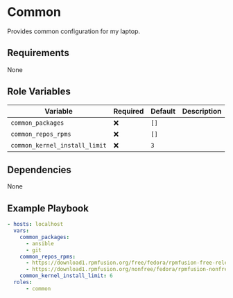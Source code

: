 # Common

Provides common configuration for my laptop.

## Requirements

None

## Role Variables
| Variable        | Required | Default  | Description |
| --------------- | -------- | -------- | ----------- |
| `common_packages`  | :x:      | `[]` |             |
| `common_repos_rpms` | :x:      | `[]`     |             |
| `common_kernel_install_limit` | :x:      | `3`     |             |


## Dependencies

None

## Example Playbook

```yaml
- hosts: localhost
  vars:
    common_packages:
      - ansible
      - git
    common_repos_rpms:
      - https://download1.rpmfusion.org/free/fedora/rpmfusion-free-release-{{ ansible_distribution_major_version }}.noarch.rpm
      - https://download1.rpmfusion.org/nonfree/fedora/rpmfusion-nonfree-release-{{ ansible_distribution_major_version }}.noarch.rpm
    common_kernel_install_limit: 6
  roles:
      - common
```
